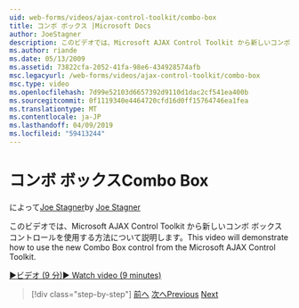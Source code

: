 ```yaml
---
uid: web-forms/videos/ajax-control-toolkit/combo-box
title: コンボ ボックス |Microsoft Docs
author: JoeStagner
description: このビデオでは、Microsoft AJAX Control Toolkit から新しいコンボ ボックス コントロールを使用する方法について説明します。
ms.author: riande
ms.date: 05/13/2009
ms.assetid: 73822cfa-2052-41fa-98e6-434928574afb
msc.legacyurl: /web-forms/videos/ajax-control-toolkit/combo-box
msc.type: video
ms.openlocfilehash: 7d99e52103d6657392d9110d1dac2cf541ea400b
ms.sourcegitcommit: 0f1119340e4464720cfd16d0ff15764746ea1fea
ms.translationtype: MT
ms.contentlocale: ja-JP
ms.lasthandoff: 04/09/2019
ms.locfileid: "59413244"
---
```

# <a name="combo-box"></a><span data-ttu-id="f883e-103">コンボ ボックス</span><span class="sxs-lookup"><span data-stu-id="f883e-103">Combo Box</span></span>

<span data-ttu-id="f883e-104">によって[Joe Stagner](https://github.com/JoeStagner)</span><span class="sxs-lookup"><span data-stu-id="f883e-104">by [Joe Stagner](https://github.com/JoeStagner)</span></span>

<span data-ttu-id="f883e-105">このビデオでは、Microsoft AJAX Control Toolkit から新しいコンボ ボックス コントロールを使用する方法について説明します。</span><span class="sxs-lookup"><span data-stu-id="f883e-105">This video will demonstrate how to use the new Combo Box control from the Microsoft AJAX Control Toolkit.</span></span>

[<span data-ttu-id="f883e-106">&#9654;ビデオ (9 分)</span><span class="sxs-lookup"><span data-stu-id="f883e-106">&#9654; Watch video (9 minutes)</span></span>](https://channel9.msdn.com/Blogs/ASP-NET-Site-Videos/combo-box)

> [!div class="step-by-step"]
> <span data-ttu-id="f883e-107">[前へ](color-picker.md)
> [次へ](editor-control.md)</span><span class="sxs-lookup"><span data-stu-id="f883e-107">[Previous](color-picker.md)
[Next](editor-control.md)</span></span>
